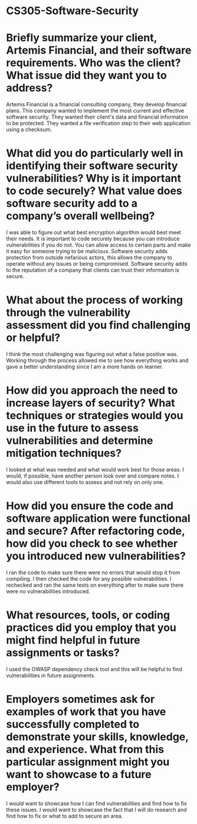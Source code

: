# CS305-Software-Security

# Briefly summarize your client, Artemis Financial, and their software requirements. Who was the client? What issue did they want you to address?
Artemis Financial is a financial consulting company, they develop financial plans. This company wanted to implement the most current and effective software security. They wanted their client's data and financial information to be protected. They wanted a file verification step to their web application using a checksum. 

# What did you do particularly well in identifying their software security vulnerabilities? Why is it important to code securely? What value does software security add to a company’s overall wellbeing?
I was able to figure out what best encryption algorithm would best meet their needs. It is important to code securely because you can introduce vulnerabilities if you do not. You can allow access to certain parts and make it easy for someone trying to be malicious. Software security adds protection from outside nefarious actors, this allows the company to operate without any issues or being compromised. Software security adds to the reputation of a company that clients can trust their information is secure. 

# What about the process of working through the vulnerability assessment did you find challenging or helpful?
I think the most challenging was figuring out what a false positive was. Working through the process allowed me to see how everything works and gave a better understanding since I am a more hands on learner.

# How did you approach the need to increase layers of security? What techniques or strategies would you use in the future to assess vulnerabilities and determine mitigation techniques?
I looked at what was needed and what would work best for those areas. I would, if possible, have another person look over and compare notes. I would also use different tools to assess and not rely on only one.

# How did you ensure the code and software application were functional and secure? After refactoring code, how did you check to see whether you introduced new vulnerabilities?
I ran the code to make sure there were no errors that would stop it from compiling. I then checked the code for any possible vulnerabilities. I rechecked and ran the same tests on everything after to make sure there were no vulnerabilities introduced. 

# What resources, tools, or coding practices did you employ that you might find helpful in future assignments or tasks?
I used the OWASP dependency check tool and this will be helpful to find vulnerabilities in future assignments. 

# Employers sometimes ask for examples of work that you have successfully completed to demonstrate your skills, knowledge, and experience. What from this particular assignment might you want to showcase to a future employer?
I would want to showcase how I can find vulnerabilities and find how to fix these issues. I would want to showcase the fact that I will do research and find how to fix or what to add to secure an area.
